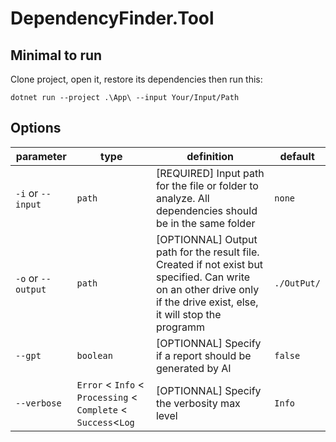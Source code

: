 # DependencyFinder.Tool

## Minimal to run

Clone project, open it, restore its dependencies then run this:

`dotnet run --project .\App\ --input Your/Input/Path`

## Options

| parameter          | type                                                           | definition                                                                                                                                                            | default     |
| ------------------ | -------------------------------------------------------------- | --------------------------------------------------------------------------------------------------------------------------------------------------------------------- | ----------- |
| `-i` or `--input`  | `path`                                                         | [REQUIRED] Input path for the file or folder to analyze. All dependencies should be in the same folder                                                                | `none`      |
| `-o` or `--output` | `path`                                                         | [OPTIONNAL] Output path for the result file. Created if not exist but specified. Can write on an other drive only if the drive exist, else, it will stop the programm | `./OutPut/` |
| `--gpt`            | `boolean`                                                      | [OPTIONNAL] Specify if a report should be generated by AI                                                                                                             | `false`     |
| `--verbose`        | `Error` < `Info` < `Processing` < `Complete` < `Success`<`Log` | [OPTIONNAL] Specify the verbosity max level                                                                                                                           | `Info`      |
